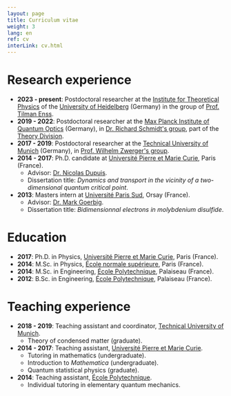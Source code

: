 ```yaml
---
layout: page
title: Curriculum vitae
weight: 3
lang: en
ref: cv
interLink: cv.html
---
```


# Research experience


* **2023 - present**: Postdoctoral researcher at the [Institute for Theoretical Physics](https://www.thphys.uni-heidelberg.de/index.php?lang=e) of the [University of Heidelberg](https://www.uni-heidelberg.de/en) (Germany) in the group of [Prof. Tilman Enss](https://www.thphys.uni-heidelberg.de/~enss/).
* **2019 - 2022**: Postdoctoral researcher at the [Max Planck Institute of Quantum Optics](https://www.mpq.mpg.de/en) (Germany), in [Dr. Richard Schmidt's group](https://quantummatter.de), part of the [Theory Division](https://www.mpq.mpg.de/6497359/theory-homepage).
* **2017 - 2019**: Postdoctoral researcher at the [Technical University of Munich](https://www.tum.de/nc/en/homepage/) (Germany), in [Prof. Wilhelm Zwerger's group](http://einrichtungen.ph.tum.de/T34/).
* **2014 - 2017**: Ph.D. candidate at [Université Pierre et Marie Curie](https://www.sorbonne-universite.fr), Paris (France).
  + Advisor: [Dr. Nicolas Dupuis](https://www.lptmc.jussieu.fr/users/dupuis).
  + Dissertation title: *Dynamics and transport in the vicinity of a two-dimensional quantum critical point*.
* **2013**: Masters intern at [Université Paris Sud](https://www.universite-paris-saclay.fr/en), Orsay (France).
  + Advisor: [Dr. Mark Goerbig](https://equipes2.lps.u-psud.fr/theorie/members-2/).
  + Dissertation title: *Bidimensionnal electrons in molybdenium disulfide*. 

# Education

* **2017**: Ph.D. in Physics, [Université Pierre et Marie Curie](https://www.sorbonne-universite.fr/en), Paris (France).
* **2014**: M.Sc. in Physics, [École normale supérieure](http://www.ens.fr/en), Paris (France).
* **2014**: M.Sc. in Engineering, [École Polytechnique](http://www.polytechnique.edu/en), Palaiseau (France).
* **2012**: B.Sc. in Engineering, [École Polytechnique](http://www.polytechnique.edu/en), Palaiseau (France).


# Teaching experience

* **2018 - 2019**: Teaching assistant and coordinator, [Technical University of Munich](https://www.tum.de/en/).
  + Theory of condensed matter (graduate). 
* **2014 - 2017**: Teaching assistant, [Université Pierre et Marie Curie](https://www.sorbonne-universite.fr/en).
  + Tutoring in mathematics (undergraduate).
  + Introduction to *Mathematica* (undergraduate).
  + Quantum statistical physics (graduate).
* **2014**: Teaching assistant, [École Polytechnique](http://www.polytechnique.edu/en).
  + Individual tutoring in elementary quantum mechanics.
